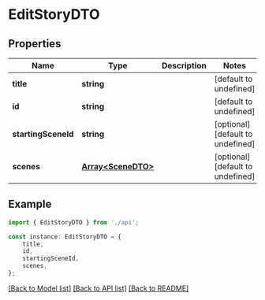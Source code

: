 # EditStoryDTO


## Properties

Name | Type | Description | Notes
------------ | ------------- | ------------- | -------------
**title** | **string** |  | [default to undefined]
**id** | **string** |  | [default to undefined]
**startingSceneId** | **string** |  | [optional] [default to undefined]
**scenes** | [**Array&lt;SceneDTO&gt;**](SceneDTO.md) |  | [optional] [default to undefined]

## Example

```typescript
import { EditStoryDTO } from './api';

const instance: EditStoryDTO = {
    title,
    id,
    startingSceneId,
    scenes,
};
```

[[Back to Model list]](../README.md#documentation-for-models) [[Back to API list]](../README.md#documentation-for-api-endpoints) [[Back to README]](../README.md)
